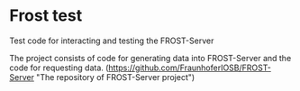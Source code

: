 # Frost test
Test code for interacting and testing the FROST-Server

The project consists of code for generating data into FROST-Server and the code for requesting data.
(https://github.com/FraunhoferIOSB/FROST-Server "The repository of FROST-Server project")
